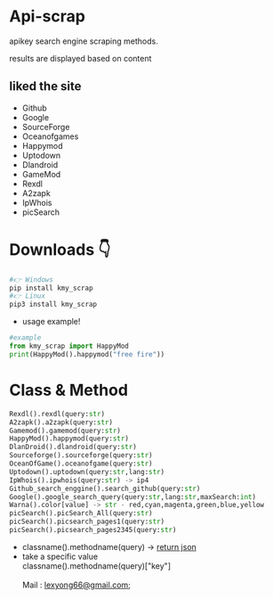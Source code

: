 # Api-scrap
<p>apikey search engine scraping methods.</p>
<p>results are displayed based on content</p>
<h2> liked the site </h2>
<ul>
  <li>Github</li>
  <li>Google</li>
  <li>SourceForge</li>
  <li>Oceanofgames</li>
  <li>Happymod</li>
  <li>Uptodown</li>
  <li>Dlandroid</li>
  <li>GameMod</li>
  <li>Rexdl</li>
  <li>A2zapk</li>
  <li>IpWhois</li>
  <li>picSearch</li>
</ul>

# Downloads 👇
```python
#👉 Windows
pip install kmy_scrap
#👉 Linux
pip3 install kmy_scrap
```

- usage example!
```python
#example
from kmy_scrap import HappyMod
print(HappyMod().happymod("free fire"))
```

# Class & Method

``` python
Rexdl().rexdl(query:str)
A2zapk().a2zapk(query:str)
Gamemod().gamemod(query:str)
HappyMod().happymod(query:str)
DlanDroid().dlandroid(query:str)
Sourceforge().sourceforge(query:str) 
OceanOfGame().oceanofgame(query:str) 
Uptodown().uptodown(query:str,lang:str)
IpWhois().ipwhois(query:str) -> ip4
Github_search_enggine().search_github(query:str) 
Google().google_search_query(query:str,lang:str,maxSearch:int)
Warna().color[value] -> str - red,cyan,magenta,green,blue,yellow
picSearch().picSearch_All(query:str)
picSearch().picsearch_pages1(query:str)
picSearch().picsearch_pages2345(query:str)

```


    
- classname().methodname(query) -> <a href="https://github.com/ExsoKamabay/Api-scrap/blob/master/example-response.txt">return json</a>
- take a specific value<br>
classname().methodname(query)["key"]<br><br> Mail : lexyong66@gmail.com;
